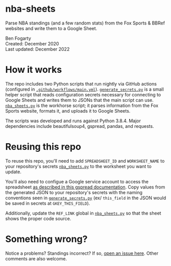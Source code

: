 # nba-sheets

Parse NBA standings (and a few random stats) from the Fox Sports & BBRef websites and write them to a Google Sheet.

Ben Fogarty  
Created: December 2020  
Last updated: December 2022

# How it works

The repo includes two Python scripts that run nightly via GitHub actions (configured in [`.github/workflows/main.yml`](https://github.com/fogarty-ben/nba-sheets/blob/main/.github/workflows/main.yml)). [`generate_secrets.py`](https://github.com/fogarty-ben/nba-sheets/blob/main/generate_secrets.py) is a small helper script that reads configuration secrets necessary for connecting to Google Sheets and writes them to JSONs that the main script can use. [`nba_sheets.py`](https://github.com/fogarty-ben/nba-sheets/blob/main/nba_sheets.py) is the workhorse script; it parses information from the Fox Sports website, formats it, and uploads it to Google Sheets.

The scripts was developed and runs against Python 3.8.4. Major dependencies include beautifulsoup4, gspread, pandas, and requests. 

# Reusing this repo

To reuse this repo, you'll need to add `SPREADSHEET_ID` and `WORKSHEET_NAME` to your repository's secrets [`nba_sheets.py`](https://github.com/fogarty-ben/nba-sheets/blob/main/nba_sheets.py) to the worksheet you want to update.  

You'll also need to configue a Google service account to access the spreadsheet [as described in this gspread documentation](https://gspread.readthedocs.io/en/latest/oauth2.html#for-bots-using-service-account). Copy values from the generated JSON to your repository's secrets with the naming conventions seen in [`generate_secrets.py`](https://github.com/fogarty-ben/nba-sheets/blob/main/generate_secrets.py) (ex/ `this_field` in the JSON would be saved in secrets at `GKEY_THIS_FIELD`).  

Additionally, update the `REF_LINK` global in [`nba_sheets.py`](https://github.com/fogarty-ben/nba-sheets/blob/main/nba_sheets.py) so that the sheet shows the proper code source.

# Something wrong?

Notice a problems? Standings incorrect? If so, [open an issue here](https://github.com/fogarty-ben/nba-sheets/issues). Other comments are also welcome.
